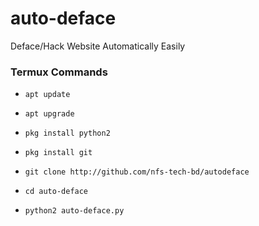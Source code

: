# auto-deface
Deface/Hack Website Automatically Easily

### Termux Commands


* `apt update`

* `apt upgrade`

* `pkg install python2`

* `pkg install git`

* `git clone http://github.com/nfs-tech-bd/autodeface`

* `cd auto-deface`

* `python2 auto-deface.py`
